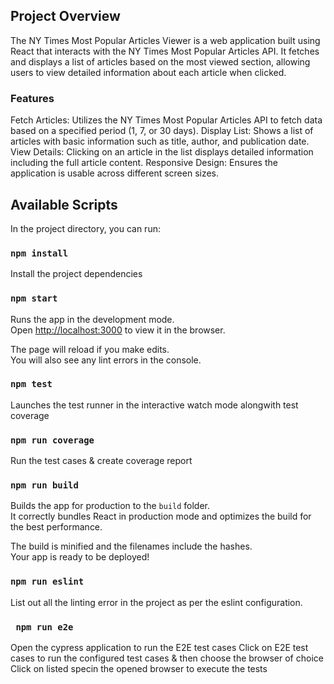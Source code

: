 ## Project Overview

The NY Times Most Popular Articles Viewer is a web application built using React that interacts with the NY Times Most Popular Articles API. It fetches and displays a list of articles based on the most viewed section, allowing users to view detailed information about each article when clicked.

### Features
Fetch Articles: Utilizes the NY Times Most Popular Articles API to fetch data based on a specified period (1, 7, or 30 days).
Display List: Shows a list of articles with basic information such as title, author, and publication date.
View Details: Clicking on an article in the list displays detailed information including the full article content.
Responsive Design: Ensures the application is usable across different screen sizes.


## Available Scripts

In the project directory, you can run: 

### `npm install`

Install the project dependencies

### `npm start`

Runs the app in the development mode.\
Open [http://localhost:3000](http://localhost:3000) to view it in the browser.

The page will reload if you make edits.\
You will also see any lint errors in the console.

### `npm test`

Launches the test runner in the interactive watch mode alongwith test coverage

### `npm run coverage`

Run the test cases & create coverage report

### `npm run build`

Builds the app for production to the `build` folder.\
It correctly bundles React in production mode and optimizes the build for the best performance.

The build is minified and the filenames include the hashes.\
Your app is ready to be deployed!

### `npm run eslint`

List out all the linting error in the project as per the eslint configuration.

### ` npm run e2e`

Open the cypress application to run the E2E test cases
Click on E2E test cases to run the configured test cases & then choose the browser of choice
Click on listed specin the opened browser to execute the tests